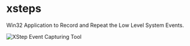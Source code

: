 # xsteps
Win32 Application to Record and Repeat the Low Level System Events. 


![](https://raw.githubusercontent.com/javabrown/xsteps/3a627e23fc00871bfc0c01dc882f08a08fd51fbc/files/resources/docs/xstep-ui.png "XStep Event Capturing Tool")

